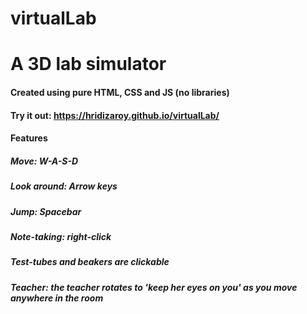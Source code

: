 # virtualLab

# A 3D lab simulator

#### Created using pure HTML, CSS and JS (no libraries)

#### Try it out: https://hridizaroy.github.io/virtualLab/

#### Features

##### Move: W-A-S-D

##### Look around: Arrow keys

##### Jump: Spacebar

##### Note-taking: right-click

##### Test-tubes and beakers are clickable

##### Teacher: the teacher rotates to 'keep her eyes on you' as you move anywhere in the room

